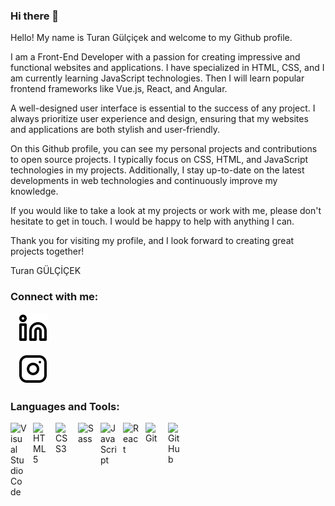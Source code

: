 ### Hi there 👋

Hello! My name is Turan Gülçiçek and welcome to my Github profile.

I am a Front-End Developer with a passion for creating impressive and functional websites and applications. I have specialized in HTML, CSS, and I am currently learning JavaScript technologies. Then I will learn popular frontend frameworks like Vue.js, React, and Angular.

A well-designed user interface is essential to the success of any project. I always prioritize user experience and design, ensuring that my websites and applications are both stylish and user-friendly.

On this Github profile, you can see my personal projects and contributions to open source projects. I typically focus on CSS, HTML, and JavaScript technologies in my projects. Additionally, I stay up-to-date on the latest developments in web technologies and continuously improve my knowledge.

If you would like to take a look at my projects or work with me, please don't hesitate to get in touch. I would be happy to help with anything I can.

Thank you for visiting my profile, and I look forward to creating great projects together!

Turan GÜLÇİÇEK




### Connect with me:

&nbsp;&nbsp;
[![website](linkedin-light.svg)](https://www.linkedin.com/in/turangulcicek/)
<!-- [![website](linkedin-dark.svg)](https://www.linkedin.com/in/turangulcicek/) -->
&nbsp;&nbsp;
[![website](instagram-light.svg)](https://www.instagram.com/turangulcicek/)
<!-- [![website](instagram-dark.svg)](https://instagram.com/codeSTACKr#gh-dark-mode-only) -->

### Languages and Tools:

<img align="left" alt="Visual Studio Code" width="26px" src="https://cdn.jsdelivr.net/gh/devicons/devicon/icons/vscode/vscode-original.svg" style="padding-right:10px;" />
<img align="left" alt="HTML5" width="26px" src="https://cdn.jsdelivr.net/gh/devicons/devicon/icons/html5/html5-original.svg" style="padding-right:10px;" />
<img align="left" alt="CSS3" width="26px" src="https://cdn.jsdelivr.net/gh/devicons/devicon/icons/css3/css3-original.svg" style="padding-right:10px;" />
<img align="left" alt="Sass" width="26px" src="https://cdn.jsdelivr.net/gh/devicons/devicon/icons/sass/sass-original.svg" style="padding-right:10px;" />
<img align="left" alt="JavaScript" width="26px" src="https://cdn.jsdelivr.net/gh/devicons/devicon/icons/javascript/javascript-original.svg" style="padding-right:10px;" />
<img align="left" alt="React" width="26px" src="https://cdn.jsdelivr.net/gh/devicons/devicon/icons/react/react-original.svg" style="padding-right:10px;" />
<img align="left" alt="Git" width="26px" src="https://cdn.jsdelivr.net/gh/devicons/devicon/icons/git/git-original.svg" style="padding-right:10px;" />
<img align="left" alt="GitHub" width="26px" src="https://user-images.githubusercontent.com/3369400/139448065-39a229ba-4b06-434b-bc67-616e2ed80c8f.png" style="padding-right:10px;" />

